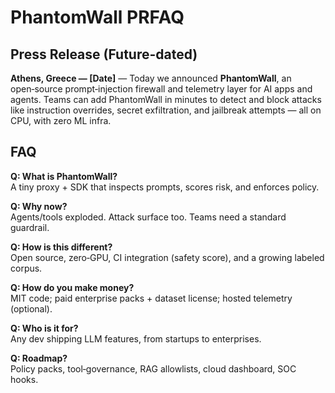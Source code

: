 # PhantomWall PRFAQ

## Press Release (Future-dated)
**Athens, Greece — [Date]** — Today we announced **PhantomWall**, an open‑source prompt‑injection firewall and telemetry layer for AI apps and agents. Teams can add PhantomWall in minutes to detect and block attacks like instruction overrides, secret exfiltration, and jailbreak attempts — all on CPU, with zero ML infra.

## FAQ
**Q: What is PhantomWall?**  
A tiny proxy + SDK that inspects prompts, scores risk, and enforces policy.

**Q: Why now?**  
Agents/tools exploded. Attack surface too. Teams need a standard guardrail.

**Q: How is this different?**  
Open source, zero‑GPU, CI integration (safety score), and a growing labeled corpus.

**Q: How do you make money?**  
MIT code; paid enterprise packs + dataset license; hosted telemetry (optional).

**Q: Who is it for?**  
Any dev shipping LLM features, from startups to enterprises.

**Q: Roadmap?**  
Policy packs, tool‑governance, RAG allowlists, cloud dashboard, SOC hooks.
